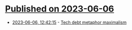 # [Published on 2023-06-06](index.md)

* [2023-06-06, 12:42:15](https://lobste.rs/s/43hevj/tech_debt_metaphor_maximalism) - [Tech debt metaphor maximalism](https://apenwarr.ca/log/20230605)
